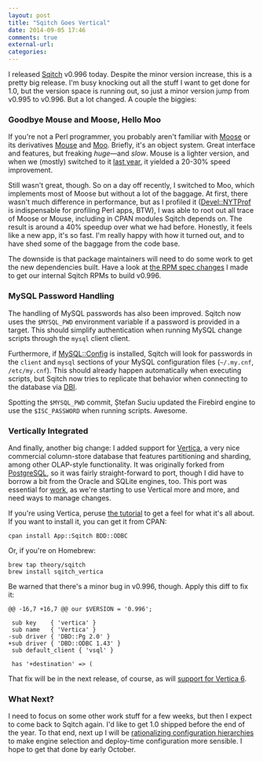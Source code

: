 ```yaml
---
layout: post
title: "Sqitch Goes Vertical"
date: 2014-09-05 17:46
comments: true
external-url: 
categories: 
---
```


I released [Sqitch] v0.996 today. Despite the minor version increase, this is
a pretty big release. I'm busy knocking out all the stuff I want to get done
for 1.0, but the version space is running out, so just a minor version jump
from v0.995 to v0.996. But a lot changed. A couple the biggies:

### Goodbye Mouse and Moose, Hello Moo ###

If you're not a Perl programmer, you probably aren't familiar with [Moose] or
its derivatives [Mouse] and [Moo]. Briefly, it's an object system. Great
interface and features, but freaking *huge*—and *slow*. Mouse is a lighter
version, and when we (mostly) switched to it [last year], it yielded a 20-30% speed
improvement.

Still wasn't great, though. So on a day off recently, I switched
to Moo, which implements most of Moose but without a lot of the baggage. At
first, there wasn't much difference in performance, but as I profiled it
([Devel::NYTProf] is indispensable for profiling Perl apps, BTW), I was able
to root out all trace of Moose or Mouse, including in CPAN modules Sqitch
depends on. The result is around a 40% speedup over what we had before.
Honestly, it feels like a new app, it's so fast. I'm really happy with how it
turned out, and to have shed some of the baggage from the code base.

The downside is that package maintainers will need to do some work to get the
new dependencies built. Have a look at [the RPM spec changes] I made to get
our internal Sqitch RPMs to build v0.996.

### MySQL Password Handling ###

The handling of MySQL passwords has also been improved. Sqitch now uses the
`$MYSQL_PWD` environment variable if a password is provided in a target. This
should simplify authentication when running MySQL change scripts through the
`mysql` client client.

Furthermore, if [MySQL::Config] is installed, Sqitch will look for passwords
in the `client` and `mysql` sections of your MySQL configuration files
(`~/.my.cnf`, `/etc/my.cnf`). This should already happen automatically when
executing scripts, but Sqitch now tries to replicate that behavior when
connecting to the database via [DBI].

Spotting the `$MYSQL_PWD` commit, Ștefan Suciu updated the Firebird engine to
use the `$ISC_PASSWORD` when running scripts. Awesome.

### Vertically Integrated ###

And finally, another big change: I added support for [Vertica], a very nice
commercial column-store database that features partitioning and sharding,
among other OLAP-style functionality. It was originally forked from
[PostgreSQL], so it was fairly straight-forward to port, though I did have to
borrow a bit from the Oracle and SQLite engines, too. This port was essential
for [work], as we're starting to use Vertical more and more, and need ways to
manage changes.

If you're using Vertica, peruse [the tutorial] to get a feel for what it's
all about. If you want to install it, you can get it from CPAN:

    cpan install App::Sqitch BDD::ODBC

Or, if you're on Homebrew:

    brew tap theory/sqitch
    brew install sqitch_vertica

Be warned that there's a minor bug in v0.996, though. Apply this diff to fix
it:

    @@ -16,7 +16,7 @@ our $VERSION = '0.996';
 
     sub key    { 'vertica' }
     sub name   { 'Vertica' }
    -sub driver { 'DBD::Pg 2.0' }
    +sub driver { 'DBD::ODBC 1.43' }
     sub default_client { 'vsql' }
 
     has '+destination' => (

That fix will be in the next release, of course, as will [support for Vertica 6].

### What Next? ###

I need to focus on some other work stuff for a few weeks, but then I expect
to come back to Sqitch again. I'd like to get 1.0 shipped before the end of
the year. To that end, next up I will be [rationalizing configuration hierarchies]
to make engine selection and deploy-time configuration more sensible. I hope
to get that done by early October.

[Sqitch]: http://sqitch.org/
[Moose]: https://metacpan.org/module/Moose
[Mouse]: https://metacpan.org/module/Mouse
[Moo]: https://metacpan.org/module/Moo
[last year]: https://github.com/theory/sqitch/pull/73
[Devel::NYTProf]: https://metacpan.org/module/Devel::NYTProf
[the RPM spec changes]: https://github.com/theory/sqitch/compare/v0.995...v0.996#diff-4
[MySQL::Config]: https://metacpan.org/module/MySQL::Config
[DBI]: https://metacpan.org/module/DBI
[Vertica]: https://my.vertica.com/
[PostgreSQL]: http://www.postgresql.org/
[work]: http://www.iovation.com/
[rationalizing configuration hierarchies]: https://github.com/theory/sqitch/issues/153
[the tutorial]: https://github.com/theory/sqitch/blob/master/lib/sqitchtutorial-vertica.pod
[support for Vertica 6]: https://github.com/theory/sqitch/commit/4f8dbaa236a04f6dd1ec762250ffd8481078691a

